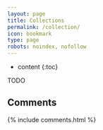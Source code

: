 ```yaml
---
layout: page
title: Collections
permalink: /collection/
icon: bookmark
type: page
robots: noindex, nofollow
---
```


* content
{:toc}

TODO

## Comments

{% include comments.html %}
